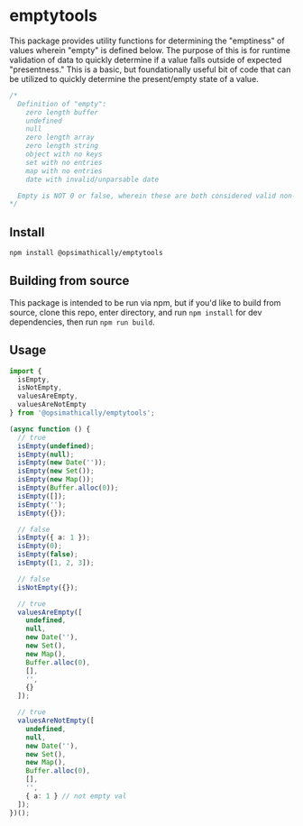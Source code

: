 # emptytools

This package provides utility functions for determining the "emptiness" of
values wherein "empty" is defined below. The purpose of this is for runtime
validation of data to quickly determine if a value falls outside of expected
"presentness." This is a basic, but foundationally useful bit of code that can
be utilized to quickly determine the present/empty state of a value.

```typescript
/*
  Definition of "empty":
    zero length buffer
    undefined
    null
    zero length array
    zero length string
    object with no keys
    set with no entries
    map with no entries
    date with invalid/unparsable date

  Empty is NOT 0 or false, wherein these are both considered valid non-empty values.
*/
```

## Install

```bash
npm install @opsimathically/emptytools
```

## Building from source

This package is intended to be run via npm, but if you'd like to build from source,
clone this repo, enter directory, and run `npm install` for dev dependencies, then run
`npm run build`.

## Usage

```typescript
import {
  isEmpty,
  isNotEmpty,
  valuesAreEmpty,
  valuesAreNotEmpty
} from '@opsimathically/emptytools';

(async function () {
  // true
  isEmpty(undefined);
  isEmpty(null);
  isEmpty(new Date(''));
  isEmpty(new Set());
  isEmpty(new Map());
  isEmpty(Buffer.alloc(0));
  isEmpty([]);
  isEmpty('');
  isEmpty({});

  // false
  isEmpty({ a: 1 });
  isEmpty(0);
  isEmpty(false);
  isEmpty([1, 2, 3]);

  // false
  isNotEmpty({});

  // true
  valuesAreEmpty([
    undefined,
    null,
    new Date(''),
    new Set(),
    new Map(),
    Buffer.alloc(0),
    [],
    '',
    {}
  ]);

  // true
  valuesAreNotEmpty([
    undefined,
    null,
    new Date(''),
    new Set(),
    new Map(),
    Buffer.alloc(0),
    [],
    '',
    { a: 1 } // not empty val
  ]);
})();
```
